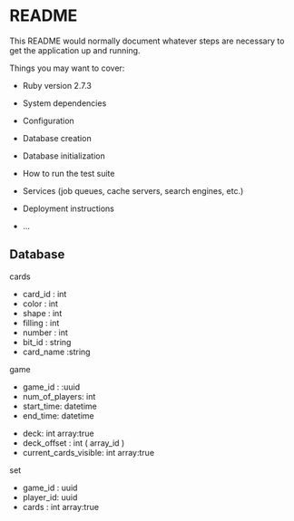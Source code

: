 # README

This README would normally document whatever steps are necessary to get the
application up and running.

Things you may want to cover:

* Ruby version
2.7.3

* System dependencies

* Configuration

* Database creation

* Database initialization

* How to run the test suite

* Services (job queues, cache servers, search engines, etc.)

* Deployment instructions

* ...


## Database 

 cards 
  - card_id : int  
  - color : int 
  - shape : int 
  - filling : int 
  - number : int 
  - bit_id : string
  - card_name :string

 game 
  - game_id : :uuid
  - num_of_players: int 
  - start_time: datetime 
  - end_time: datetime 
  <!-- - score :int 
  - hints : int  -->
  - deck: int array:true 
  - deck_offset : int  ( array_id )
  - current_cards_visible: int array:true

set 
  - game_id : uuid 
  - player_id: uuid 
  - cards : int array:true 